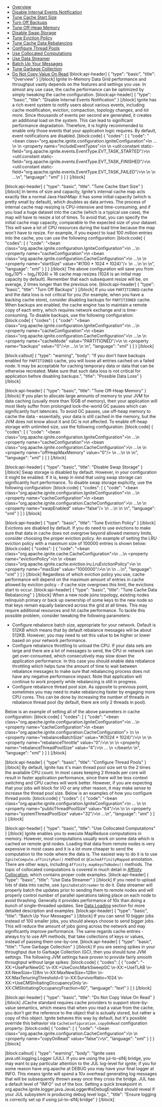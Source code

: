 * [Overview](#overview)
* [Disable Internal Events Notification](doc:performance-tips#disable-internal-events-notification)
* [Tune Cache Start Size](doc:performance-tips#tune-cache-start-size)
* [Turn Off Backups](performance-tips#turn-off-backups)
* [Tune Off-Heap Memory](performance-tips#tune-off-heap-memory)
* [Disable Swap Storage](doc:performance-tips#disable-swap-storage)
* [Tune Eviction Policy](doc:performance-tips#tune-eviction-policy)
* [Tune Cache Data Rebalancing](doc:performance-tips#tune-cache-data-rebalancing)
* [Configure Thread Pools](doc:performance-tips#configure-thread-pools)
* [Use Collocated Computations](doc:performance-tips#use-collocated-computations)
* [Use Data Streamer](doc:performance-tips#use-data-streamer)
* [Batch Up Your Messages](doc:performance-tips#batch-up-your-messages)
* [Tune Garbage Collection](doc:performance-tips#tune-garbage-collection)
* [Do Not Copy Value On Read](doc:performance-tips#do-not-copy-value-on-read)
[block:api-header]
{
  "type": "basic",
  "title": "Overview"
}
[/block]
Ignite In-Memory Data Grid performance and throughput vastly depends on the features and settings you use. In almost any use case, the cache performance can be optimized by simply tweaking the cache configuration.
[block:api-header]
{
  "type": "basic",
  "title": "Disable Internal Events Notification"
}
[/block]
Ignite has a rich event system to notify users about various events, including cache modification, eviction, compaction, topology changes, and lot more. Since thousands of events per second are generated, it creates an additional load on the system. This can lead to significant performance degradation. Therefore, it is highly recommended to enable only those events that your application logic requires. By default, event notifications are disabled.
[block:code]
{
  "codes": [
    {
      "code": "<bean class=\"org.apache.ignite.configuration.IgniteConfiguration\">\n    ... \n    <!-- Enable only some events and leave other ones disabled. -->\n    <property name=\"includeEventTypes\">\n        <list>\n            <util:constant static-field=\"org.apache.ignite.events.EventType.EVT_TASK_STARTED\"/>\n            <util:constant static-field=\"org.apache.ignite.events.EventType.EVT_TASK_FINISHED\"/>\n            <util:constant static-field=\"org.apache.ignite.events.EventType.EVT_TASK_FAILED\"/>\n        </list>\n    </property>\n    ...\n</bean>",
      "language": "xml"
    }
  ]
}
[/block]

[block:api-header]
{
  "type": "basic",
  "title": "Tune Cache Start Size"
}
[/block]
In terms of size and capacity, Ignite's internal cache map acts exactly like a normal Java HashMap: it has some initial capacity (which is pretty small by default), which doubles as data arrives. The process of internal cache map resizing is CPU-intensive and time-consuming, and if you load a huge dataset into the cache (which is a typical use case), the map will have to resize a lot of times. To avoid that, you can specify the initial cache map capacity, comparable to the expected size of your dataset. This will save a lot of CPU resources during the load time because the map won't have to resize. For example, if you expect to load 100 million entries into the cache, you can use the following configuration:
[block:code]
{
  "codes": [
    {
      "code": "<bean class=\"org.apache.ignite.configuration.IgniteConfiguration\">\n    ...\n    <property name=\"cacheConfiguration\">\n        <bean class=\"org.apache.ignite.configuration.CacheConfiguration\">\n            ...\n            <!-- Set initial cache capacity to ~ 100M. -->\n            <property name=\"startSize\" value=\"#{100 * 1024 * 1024}\"/> \n            ...\n        </bean>\n    </property>\n</bean>",
      "language": "xml"
    }
  ]
}
[/block]
The above configuration will save you from log₂(10⁸) − log₂(1024) ≈ 16 cache map resizes (1024 is an initial map capacity by default). Remember that each subsequent resize will be, on average, 2 times longer than the previous one.
[block:api-header]
{
  "type": "basic",
  "title": "Turn Off Backups"
}
[/block]
If you use `PARTITIONED` cache and the data loss is not critical for you (for example, when you have a backing cache store), consider disabling backups for `PARTITIONED` cache. When backups are enabled, the cache engine has to maintain a remote copy of each entry, which requires network exchange and is time-consuming. To disable backups, use the following configuration:
[block:code]
{
  "codes": [
    {
      "code": "<bean class=\"org.apache.ignite.configuration.IgniteConfiguration\">\n    ...\n    <property name=\"cacheConfiguration\">\n        <bean class=\"org.apache.ignite.configuration.CacheConfiguration\">\n            ...\n            <!-- Set cache mode. -->\n            <property name=\"cacheMode\" value=\"PARTITIONED\"/>\n            <!-- Set number of backups to 0-->\n            <property name=\"backups\" value=\"0\"/>\n            ...\n        </bean>\n    </property>\n</bean>",
      "language": "xml"
    }
  ]
}
[/block]

[block:callout]
{
  "type": "warning",
  "body": "If you don't have backups enabled for `PARTITIONED` cache, you will loose all entries cached on a failed node. It may be acceptable for caching temporary data or data that can be otherwise recreated. Make sure that such data loss is not critical for application before disabling backups.",
  "title": "Possible Data Loss"
}
[/block]

[block:api-header]
{
  "type": "basic",
  "title": "Tune Off-Heap Memory"
}
[/block]
If you plan to allocate large amounts of memory to your JVM for data caching (usually more than 10GB of memory), then your application will most likely suffer from prolonged lock-the-world GC pauses which can significantly hurt latencies. To avoid GC pauses, use off-heap memory to cache the data - essentially, your data is still cached in the memory, but the JVM does not know about it and GC is not affected. To enable off-heap storage with unlimited size, use the following configuration:
[block:code]
{
  "codes": [
    {
      "code": "<bean class=\"org.apache.ignite.configuration.IgniteConfiguration\">\n    ...\n    <property name=\"cacheConfiguration\">\n        <bean class=\"org.apache.ignite.configuration.CacheConfiguration\">\n            ...\n            <!-- Enable off-heap storage with unlimited size. -->\n            <property name=\"offHeapMaxMemory\" value=\"0\"/> \n            ...\n        </bean>\n    </property>\n</bean>",
      "language": "xml"
    }
  ]
}
[/block]

[block:api-header]
{
  "type": "basic",
  "title": "Disable Swap Storage"
}
[/block]
Swap storage is disabled by default. However, in your configuration it might be enabled. If it is, keep in mind that using swap storage can significantly hurt performance. To disable swap storage explicitly, use the following configuration:
[block:code]
{
  "codes": [
    {
      "code": "<bean class=\"org.apache.ignite.configuration.IgniteConfiguration\">\n    ...\n    <property name=\"cacheConfiguration\">\n        <bean class=\"org.apache.ignite.configuration.CacheConfiguration\">\n            ...\n            <!-- Disable swap. -->\n            <property name=\"swapEnabled\" value=\"false\"/> \n            ...\n        </bean>\n    </property>\n</bean>",
      "language": "xml"
    }
  ]
}
[/block]

[block:api-header]
{
  "type": "basic",
  "title": "Tune Eviction Policy"
}
[/block]
Evictions are disabled by default. If you do need to use evictions to make sure that data in cache does not overgrow beyond allowed memory limits, consider choosing the proper eviction policy.  An example of setting the LRU eviction policy with a maximum size of 100000 entries is shown below:
[block:code]
{
  "codes": [
    {
      "code": "<bean class=\"org.apache.ignite.cache.CacheConfiguration\">\n    ...\n    <property name=\"evictionPolicy\">\n        <!-- LRU eviction policy. -->\n        <bean class=\"org.apache.ignite.cache.eviction.lru.LruEvictionPolicy\">\n            <!-- Set the maximum cache size to 1 million (default is 100,000). -->\n            <property name=\"maxSize\" value=\"1000000\"/>\n        </bean>\n    </property>\n    ...\n</bean>",
      "language": "xml"
    }
  ]
}
[/block]
Regardless of which eviction policy you use, cache performance will depend on the maximum amount of entries in cache allowed by eviction policy - if cache size overgrows this limit, the evictions start to occur.
[block:api-header]
{
  "type": "basic",
  "title": "Tune Cache Data Rebalancing"
}
[/block]
When a new node joins topology, existing nodes relinquish primary or back up ownership of some keys to the new node so that keys remain equally balanced across the grid at all times. This may require additional resources and hit cache performance. To tackle this possible problem, consider tweaking the following parameters:
  * Configure rebalance batch size, appropriate for your network. Default is 512KB which means that by default rebalance messages will be about 512KB. However, you may need to set this value to be higher or lower based on your network performance.
  * Configure rebalance throttling to unload the CPU. If your data sets are large and there are a lot of messages to send, the CPU or network can get over-consumed, which consecutively may slow down the application performance. In this case you should enable data rebalance throttling which helps tune the amount of time to wait between rebalance messages to make sure that rebalancing process does not have any negative performance impact. Note that application will continue to work properly while rebalancing is still in progress.
  * Configure rebalance thread pool size. As opposite to previous point, sometimes you may need to make rebalancing faster by engaging more CPU cores. This can be done by increasing the number of threads in rebalance thread pool (by default, there are only 2 threads in pool).

Below is an example of setting all of the above parameters in cache configuration:
[block:code]
{
  "codes": [
    {
      "code": "<bean class=\"org.apache.ignite.configuration.IgniteConfiguration\">\n    ...\n    <property name=\"cacheConfiguration\">\n        <bean class=\"org.apache.ignite.configuration.CacheConfiguration\">             \n            <!-- Set rebalance batch size to 1 MB. -->\n            <property name=\"rebalanceBatchSize\" value=\"#{1024 * 1024}\"/>\n \n            <!-- Explicitly disable rebalance throttling. -->\n            <property name=\"rebalanceThrottle\" value=\"0\"/>\n \n            <!-- Set 4 threads for rebalancing. -->\n            <property name=\"rebalanceThreadPoolSize\" value=\"4\"/>\n            ... \n        </bean\n    </property>\n</bean>",
      "language": "xml"
    }
  ]
}
[/block]

[block:api-header]
{
  "type": "basic",
  "title": "Configure Thread Pools"
}
[/block]
By default, Ignite has it's main thread pool size set to the 2 times the available CPU count. In most cases keeping 2 threads per core will result in faster application performance, since there will be less context switching and CPU caches will work better. However, if you are expecting that your jobs will block for I/O or any other reason, it may make sense to increase the thread pool size. Below is an examples of how you configure thread pools:
[block:code]
{
  "codes": [
    {
      "code": "<bean class=\"org.apache.ignite.configuration.IgniteConfiguration\">\n    ... \n    <!-- Configure internal thread pool. -->\n    <property name=\"publicThreadPoolSize\" value=\"64\"/>\n    \n    <!-- Configure system thread pool. -->\n    <property name=\"systemThreadPoolSize\" value=\"32\"/>\n    ...\n</bean>",
      "language": "xml"
    }
  ]
}
[/block]

[block:api-header]
{
  "type": "basic",
  "title": "Use Collocated Computations"
}
[/block]
Ignite enables you to execute MapReduce computations in memory. However, most computations usually work on some data which is cached on remote grid nodes. Loading that data from remote nodes is very expensive in most cases and it is a lot more cheaper to send the computation to the node where the data is. The easiest way to do it is to use `IgniteCompute.affinityRun()` method or `@CacheAffinityMapped` annotation. There are other ways, including `Affinity.mapKeysToNodes()` methods. The topic of collocated computations is covered in much detail in [Affinity Collocation](doc:affinity-collocation), which contains proper code examples.
[block:api-header]
{
  "type": "basic",
  "title": "Use Data Streamer"
}
[/block]
If you need to upload lots of data into cache, use `IgniteDataStreamer` to do it. Data streamer will properly batch the updates prior to sending them to remote nodes and will properly control number of parallel operations taking place on each node to avoid thrashing. Generally it provides performance of 10x than doing a bunch of single-threaded updates. See [Data Loading](doc:data-loading) section for more detailed description and examples.
[block:api-header]
{
  "type": "basic",
  "title": "Batch Up Your Messages"
}
[/block]
If you can send 10 bigger jobs instead of 100 smaller jobs, you should always choose to send bigger jobs. This will reduce the amount of jobs going across the network and may significantly improve performance. The same regards cache entries - always try to use API methods, that take collections of keys or values, instead of passing them one-by-one.
[block:api-header]
{
  "type": "basic",
  "title": "Tune Garbage Collection"
}
[/block]
If you are seeing spikes in your throughput due to Garbage Collection (GC), then you should tune JVM settings. The following JVM settings have proven to provide fairly smooth throughput without large spikes:
[block:code]
{
  "codes": [
    {
      "code": "-XX:+UseParNewGC \n-XX:+UseConcMarkSweepGC \n-XX:+UseTLAB \n-XX:NewSize=128m \n-XX:MaxNewSize=128m \n-XX:MaxTenuringThreshold=0 \n-XX:SurvivorRatio=1024 \n-XX:+UseCMSInitiatingOccupancyOnly \n-XX:CMSInitiatingOccupancyFraction=60",
      "language": "text"
    }
  ]
}
[/block]

[block:api-header]
{
  "type": "basic",
  "title": "Do Not Copy Value On Read"
}
[/block]
JCache standard requires cache providers to support store-by-value semantics, which means that when you read a value from the cache, you don't get the reference to the object that is actually stored, but rather a copy of this object. Ignite behaves this way by default, but it's possible override this behavior via `CacheConfiguration.copyOnRead` configuration property:
[block:code]
{
  "codes": [
    {
      "code": "<bean class=\"org.apache.ignite.configuration.CacheConfiguration\">\n    <!-- \n        Force cache to return the instance that is stored in cache\n        instead of creating a copy. \n    -->\n    <property name=\"copyOnRead\" value=\"false\"/>\n</bean>",
      "language": "xml"
    }
  ]
}
[/block]

[block:callout]
{
  "type": "warning",
  "body": "Ignite uses java.util.logging.Logger (JUL). If you are using the jul-to-slf4j bridge, you may want to pay particular attention to the JUL log-level for ignite; if you for some reason have org.apache at DEBUG you may have your final logger at INFO. This means ignite will spend a 10x overhead generating log messages that will be subsequently thrown away once they cross the bridge. JUL has a default level of \"INFO\" out of the box. Setting a quick breakpoint in org.apache.ignite.logger.java.JavaLogger#isDebugEnabled should reveal if your JUL subsystem is producing debug level logs.",
  "title": "Ensure logging is correctly set up if using jul-to-slf4j bridge"
}
[/block]